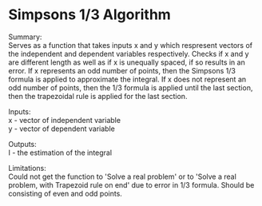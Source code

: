 # Simpsons 1/3 Algorithm    
    
Summary:    
Serves as a function that takes inputs x and y which respresent vectors of the independent and dependent variables respectively. Checks if x and y are different length as well as if x is unequally spaced, if so results in an error. If x represents an odd number of points, then the Simpsons 1/3 formula is applied to approximate the integral. If x does not represent an odd number of points, then the 1/3 formula is applied until the last section, then the trapezoidal rule is applied for the last section.    
    
Inputs:   
x - vector of independent variable    
y - vector of dependent variable    
   
Outputs:   
I - the estimation of the integral   
    
Limitations:     
Could not get the function to 'Solve a real problem' or to 'Solve a real problem, with Trapezoid rule on end' due to error in 1/3 formula. Should be consisting of even and odd points.      
     
